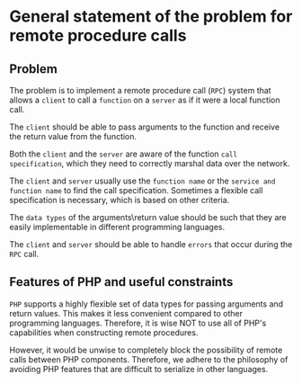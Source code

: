 # General statement of the problem for remote procedure calls

## Problem

The problem is to implement a remote procedure call (`RPC`) system that allows a `client` to call 
a `function` on a `server` as if it were a local function call. 

The `client` should be able to pass arguments to the function and receive the return value from the function. 

Both the `client` and the `server` are aware of the function `call specification`, 
which they need to correctly marshal data over the network.

The `client` and `server` usually use the `function name` or the `service and function name` to find the call specification.
Sometimes a flexible call specification is necessary, which is based on other criteria.

The `data types` of the arguments\return value should be such that they are easily implementable in different programming languages.

The `client` and `server` should be able to handle `errors` that occur during the `RPC` call.

## Features of PHP and useful constraints

`PHP` supports a highly flexible set of data types for passing arguments and return values. 
This makes it less convenient compared to other programming languages. 
Therefore, it is wise NOT to use all of PHP's capabilities when constructing remote procedures.

However, it would be unwise to completely block the possibility of remote calls between PHP components. 
Therefore, we adhere to the philosophy of avoiding PHP features that are difficult to serialize in other languages.

